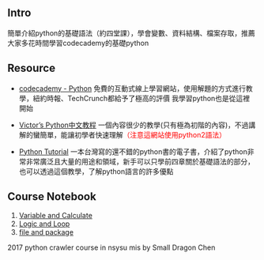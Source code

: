 ## Intro
簡單介紹python的基礎語法（約四堂課），學會變數、資料結構、檔案存取，推薦大家多花時間學習codecademy的基礎python

## Resource
- [codecademy - Python](https://www.codecademy.com/learn/learn-python)
免費的互動式線上學習網站，使用解題的方式進行教學，紐約時報、TechCrunch都給予了極高的評價
我學習python也是從這裡開始

- [Victor’s Python中文教程](http://python.ez2learn.com/index.html)
一個內容很少的教學(只有極為初階的內容)，不過講解的蠻簡單，能讓初學者快速理解<font color='red'>（注意這網站使用python2語法）</font>

- [Python Tutorial](https://openhome.cc/Gossip/CodeData/PythonTutorial/index.html)
一本台灣寫的還不錯的python書的電子書，介紹了python非常非常廣泛且大量的用途和領域，新手可以只學前四章關於基礎語法的部分，也可以透過這個教學，了解python語言的許多優點

## Course Notebook
1. [Variable and Calculate](1_Variable+and+Calculate.html)
2. [Logic and Loop](2_Logic+and+Loop.html)
3. [file and package](html/basic_python/3_file+and+package.html)

<copyright>2017 python crawler course in nsysu mis by Small Dragon Chen</copyright>
